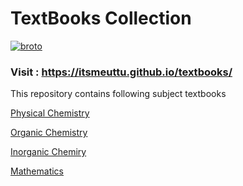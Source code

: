# TextBooks Collection

[![broto](https://cdn3.emoji.gg/emojis/8912-broto.gif)](https://emoji.gg/emoji/8912-broto) 

### Visit : https://itsmeuttu.github.io/textbooks/


This repository contains following subject textbooks

[Physical Chemistry](Physical_Chemistry)

[Organic Chemistry](<Organic Chemistry>)

[Inorganic Chemiry](<Inorganic Chemistry>)

[Mathematics](Mathematics)




